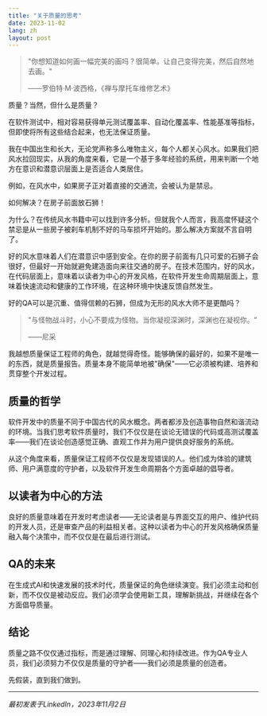 ```yaml
---
title: "关于质量的思考"
date: 2023-11-02
lang: zh
layout: post
---
```


> "你想知道如何画一幅完美的画吗？很简单。让自己变得完美，然后自然地去画。"
> 
> ——罗伯特·M·波西格，《禅与摩托车维修艺术》

质量？当然，但什么是质量？

在软件测试中，相对容易获得单元测试覆盖率、自动化覆盖率、性能基准等指标，但即使将所有这些结合起来，也无法保证质量。

我在中国出生和长大，无论党声称多么唯物主义，每个人都关心风水。如果我们把风水拉回现实，从我的角度来看，它是一个基于多年经验的系统，用来判断一个地方在意识和潜意识层面上是否适合人类居住。

例如，在风水中，如果房子正对着直接的交通流，会被认为是禁忌。

如何解决？在房子前面放石狮！

为什么？在传统风水书籍中可以找到许多分析。但就我个人而言，我高度怀疑这个禁忌是从一些房子被刹车机制不好的马车损坏开始的。那么解决方案就不言自明了。

好的风水意味着人们在潜意识中感到安全。在你的房子前面有几只可爱的石狮子会很好，但最好一开始就避免建造面向来往交通的房子。在技术范围内，好的风水，在代码层面上，意味着以读者为中心的开发风格，在软件开发生命周期层面上，意味着快速流动和健康的工作环境，在这种环境中快速反馈自然发生。

好的QA可以是沉重、值得信赖的石狮，但成为无形的风水大师不是更酷吗？

> "与怪物战斗时，小心不要成为怪物。当你凝视深渊时，深渊也在凝视你。"
> 
> ——尼采

我越想质量保证工程师的角色，就越觉得奇怪。能够确保的最好的，如果不是唯一的东西，就是质量报告。质量本身不能简单地被"确保"——它必须被构建、培养和贯穿整个开发过程。

## 质量的哲学

软件开发中的质量不同于中国古代的风水概念。两者都涉及创造事物自然和谐流动的环境。当我们思考软件质量时，我们不仅仅是在谈论无错误的代码或高测试覆盖率——我们在谈论创造感觉正确、直观工作并为用户提供良好服务的系统。

从这个角度来看，质量保证工程师不仅仅是发现错误的人。他们成为体验的建筑师、用户满意度的守护者，以及软件开发生命周期各个方面卓越的倡导者。

## 以读者为中心的方法

良好的质量意味着在开发时考虑读者——无论读者是与界面交互的用户、维护代码的开发人员，还是审查产品的利益相关者。这种以读者为中心的开发风格确保质量融入每个决策中，而不仅仅是在最后进行测试。

## QA的未来

在生成式AI和快速发展的技术时代，质量保证的角色继续演变。我们必须主动和创新，而不仅仅是被动反应。我们必须学会使用新工具，理解新挑战，并继续在各个方面倡导质量。

## 结论

质量之路不仅仅通过指标，而是通过理解、同理心和持续改进。作为QA专业人员，我们必须努力不仅仅是质量的守护者——我们必须是质量的创造者。

先假装，直到我们做到。

---

*最初发表于LinkedIn，2023年11月2日*